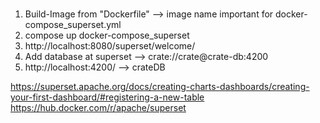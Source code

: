 #
1. Build-Image from "Dockerfile" --> image name important for docker-compose_superset.yml
2. compose up docker-compose_superset
3. http://localhost:8080/superset/welcome/
4. Add database at superset --> crate://crate@crate-db:4200
5. http://localhost:4200/ --> crateDB



https://superset.apache.org/docs/creating-charts-dashboards/creating-your-first-dashboard/#registering-a-new-table
https://hub.docker.com/r/apache/superset